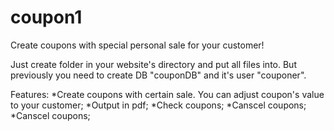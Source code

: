 # coupon1
Create coupons with special personal sale for your customer!

Just create folder in your website's directory and put all files into. But previously you need to create DB "couponDB" and it's 
user "couponer".

Features:
*Create coupons with certain sale. You can adjust coupon's value to your customer;
*Output in pdf;
*Check coupons;
*Canscel coupons;
*Canscel coupons;
